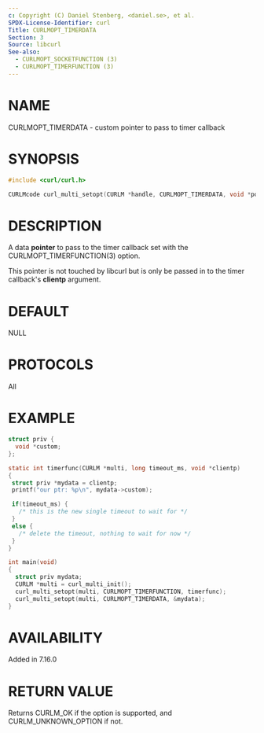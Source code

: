 ```yaml
---
c: Copyright (C) Daniel Stenberg, <daniel.se>, et al.
SPDX-License-Identifier: curl
Title: CURLMOPT_TIMERDATA
Section: 3
Source: libcurl
See-also:
  - CURLMOPT_SOCKETFUNCTION (3)
  - CURLMOPT_TIMERFUNCTION (3)
---
```


# NAME

CURLMOPT_TIMERDATA - custom pointer to pass to timer callback

# SYNOPSIS

~~~c
#include <curl/curl.h>

CURLMcode curl_multi_setopt(CURLM *handle, CURLMOPT_TIMERDATA, void *pointer);
~~~

# DESCRIPTION

A data **pointer** to pass to the timer callback set with the
CURLMOPT_TIMERFUNCTION(3) option.

This pointer is not touched by libcurl but is only be passed in to the timer
callback's **clientp** argument.

# DEFAULT

NULL

# PROTOCOLS

All

# EXAMPLE

~~~c
struct priv {
  void *custom;
};

static int timerfunc(CURLM *multi, long timeout_ms, void *clientp)
{
 struct priv *mydata = clientp;
 printf("our ptr: %p\n", mydata->custom);

 if(timeout_ms) {
   /* this is the new single timeout to wait for */
 }
 else {
   /* delete the timeout, nothing to wait for now */
 }
}

int main(void)
{
  struct priv mydata;
  CURLM *multi = curl_multi_init();
  curl_multi_setopt(multi, CURLMOPT_TIMERFUNCTION, timerfunc);
  curl_multi_setopt(multi, CURLMOPT_TIMERDATA, &mydata);
}
~~~

# AVAILABILITY

Added in 7.16.0

# RETURN VALUE

Returns CURLM_OK if the option is supported, and CURLM_UNKNOWN_OPTION if not.
